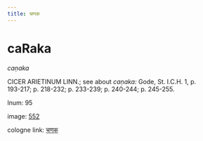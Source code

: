 ```yaml
---
title: चणक
---
```


# caRaka

<i>caṇaka</i>  <div n="lb" /><bot>CICER ARIETINUM LINN.</bot>; see about <i>caṇaka:</i> Gode, St. <bot>I.</bot><bot>C.</bot><bot>H.</bot> 1, p. <div n="lb" />193-217; p. 218-232; p. 233-239; p. 240-244; p. 245-255.

lnum: 95

image: [552](https://www.sanskrit-lexicon.uni-koeln.de/scans/csl-apidev/servepdf.php?dict=snp&page=552)

cologne link: [चणक](https://sanskrit-lexicon.uni-koeln.de/scans/csl-apidev/getword.php?dict=snp&key=चणक)

